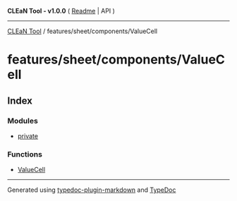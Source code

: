**CLEaN Tool - v1.0.0** ( [Readme](../../../../README.md) \| API )

***

[CLEaN Tool](../../../../modules.md) / features/sheet/components/ValueCell

# features/sheet/components/ValueCell

## Index

### Modules

- [private](private/README.md)

### Functions

- [ValueCell](functions/ValueCell.md)

***

Generated using [typedoc-plugin-markdown](https://www.npmjs.com/package/typedoc-plugin-markdown) and [TypeDoc](https://typedoc.org/)
